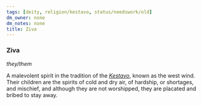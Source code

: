 ```yaml
---
tags: [deity, religion/kestavo, status/needswork/old]
dm_owner: none
dm_notes: none
title: Ziva
---
```

### Ziva
*they/them*

A malevolent spirit in the tradition of the *[Kestavo](<../../religions/northern-folk-religions/kestavo.md>)*, known as the west wind. Their children are the spirits of cold and dry air, of hardship, or shortages, and mischief, and although they are not worshipped, they are placated and bribed to stay away.

